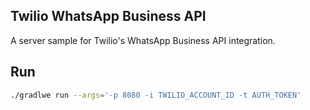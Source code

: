Twilio WhatsApp Business API
-----

A server sample for Twilio's WhatsApp Business API integration.

Run
-----

```bash
./gradlwe run --args='-p 8080 -i TWILIO_ACCOUNT_ID -t AUTH_TOKEN'
```
